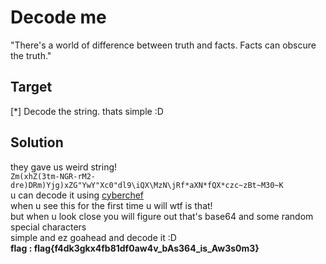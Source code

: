 # Decode me<br />
"There's a world of difference between truth and facts. Facts can obscure the truth."
## Target<br />
[\*] Decode the string. thats simple :D <br />
## Solution<br />
they gave us weird string!<br />
`Zm(xhZ(3tm-NGR-rM2-dre)DRm)Yjg)xZG"YwY"Xc0"dl9\iQX\MzN\jRf*aXN*fQX*czc~zBt~M30~K`<br />
u can decode it using [cyberchef](https://gchq.github.io/CyberChef/)<br />
when u see this for the first time u will wtf is that!<br />
but when u look close you will figure out that's base64 and some random special characters<br />
simple and ez goahead and decode it :D<br />
**flag : flag{f4dk3gkx4fb81df0aw4v_bAs364_is_Aw3s0m3}**<br />